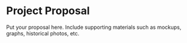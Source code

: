 # Project Proposal

Put your proposal here. Include supporting materials such as mockups, graphs, historical photos, etc. 
